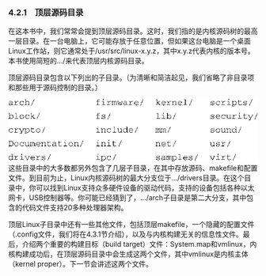 ### 4.2.1　顶层源码目录

在这本书中，我们常常会提到顶层源码目录。这时，我们指的是内核源码树的最高一层目录。在一台电脑上，它可能存放于任意位置，但如果这台电脑是一个桌面Linux工作站，则它通常处于/usr/src/linux-x.y.z，其中x.y.z代表内核的版本号。本书使用简短的…/来代表顶层内核源码目录。

顶层源码目录包含以下列出的子目录。（为清晰和简洁起见，我们省略了非目录项和那些用于源码控制的目录。）



![25.png](../images/25.png)
这些目录中的大多数都另外包含了几层子目录，在其中存放源码、makefile和配置文件。到目前为止，Linux内核源码树的最大分支位于.../drivers目录。在这个目录中，你可以找到Linux支持众多硬件设备的驱动代码，支持的设备包括各种以太网卡，USB控制器等。你可能已经猜到了，.../arch子目录是第二大分支，其中包含的代码文件支持20多种处理器架构。

顶层Linux子目录中还有一些其他文件，包括顶层makefile，一个隐藏的配置文件（.config文件，我们将在4.3.1节介绍），以及与内核构建无关的信息性文件。最后，介绍两个重要的构建目标（build target）文件：System.map和vmlinux，内核构建成功后，在顶层源码目录中会生成这两个文件，其中vmlinux是内核主体（kernel proper）。下一节会讲述这两个文件。

